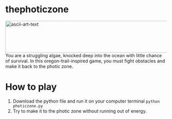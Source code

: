 # thephoticzone
<img width="527" height="100" alt="ascii-art-text" src="https://github.com/user-attachments/assets/5ee03d21-e5bc-4b3c-b81a-47304a7d5b9d" />
<a>You are a struggling algae, knocked deep into the ocean with little chance of survival. In this oregon-trail-inspired game, you must fight obstacles and make it back to the photic zone.<a>


# How to play
1. Download the python file and run it on your computer terminal `python photiczone.py`
2. Try to make it to the photic zone without running out of energy.
